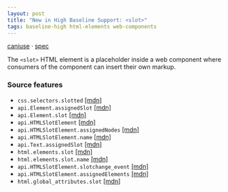 ```yaml
---
layout: post
title: "New in High Baseline Support: <slot>"
tags: baseline-high html-elements web-components
---
```


[caniuse](https://caniuse.com/?search=slot) · [spec](https://html.spec.whatwg.org/multipage/scripting.html#the-slot-element)

The `<slot>` HTML element is a placeholder inside a web component where consumers of the component can insert their own markup.

### Source features

- ``css.selectors.slotted`` [[mdn]](https://developer.mozilla.org/en-US/search?q=css.selectors.slotted)
- ``api.Element.assignedSlot`` [[mdn]](https://developer.mozilla.org/en-US/search?q=api.Element.assignedSlot)
- ``api.Element.slot`` [[mdn]](https://developer.mozilla.org/en-US/search?q=api.Element.slot)
- ``api.HTMLSlotElement`` [[mdn]](https://developer.mozilla.org/en-US/search?q=api.HTMLSlotElement)
- ``api.HTMLSlotElement.assignedNodes`` [[mdn]](https://developer.mozilla.org/en-US/search?q=api.HTMLSlotElement.assignedNodes)
- ``api.HTMLSlotElement.name`` [[mdn]](https://developer.mozilla.org/en-US/search?q=api.HTMLSlotElement.name)
- ``api.Text.assignedSlot`` [[mdn]](https://developer.mozilla.org/en-US/search?q=api.Text.assignedSlot)
- ``html.elements.slot`` [[mdn]](https://developer.mozilla.org/en-US/search?q=html.elements.slot)
- ``html.elements.slot.name`` [[mdn]](https://developer.mozilla.org/en-US/search?q=html.elements.slot.name)
- ``api.HTMLSlotElement.slotchange_event`` [[mdn]](https://developer.mozilla.org/en-US/search?q=api.HTMLSlotElement.slotchange_event)
- ``api.HTMLSlotElement.assignedElements`` [[mdn]](https://developer.mozilla.org/en-US/search?q=api.HTMLSlotElement.assignedElements)
- ``html.global_attributes.slot`` [[mdn]](https://developer.mozilla.org/en-US/search?q=html.global_attributes.slot)
